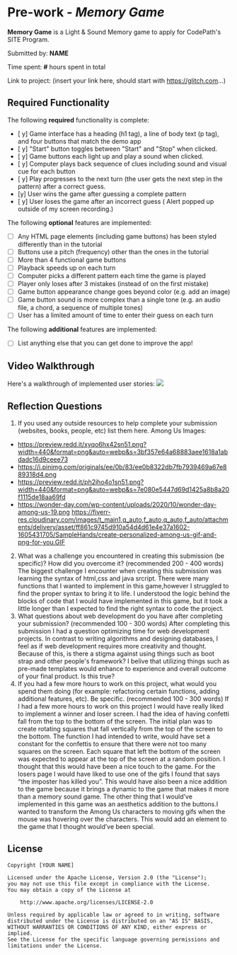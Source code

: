 # Pre-work - _Memory Game_

**Memory Game** is a Light & Sound Memory game to apply for CodePath's SITE Program.

Submitted by: **NAME**

Time spent: **#** hours spent in total

Link to project: (insert your link here, should start with https://glitch.com...)

## Required Functionality

The following **required** functionality is complete:

- [ y] Game interface has a heading (h1 tag), a line of body text (p tag), and four buttons that match the demo app
- [ y] "Start" button toggles between "Start" and "Stop" when clicked.
- [ y] Game buttons each light up and play a sound when clicked.
- [ y] Computer plays back sequence of clues including sound and visual cue for each button
- [ y] Play progresses to the next turn (the user gets the next step in the pattern) after a correct guess.
- [y] User wins the game after guessing a complete pattern
- [ y] User loses the game after an incorrect guess ( Alert popped up outside of my screen recording.)

The following **optional** features are implemented:

- [ ] Any HTML page elements (including game buttons) has been styled differently than in the tutorial
- [ ] Buttons use a pitch (frequency) other than the ones in the tutorial
- [ ] More than 4 functional game buttons
- [ ] Playback speeds up on each turn
- [ ] Computer picks a different pattern each time the game is played
- [ ] Player only loses after 3 mistakes (instead of on the first mistake)
- [ ] Game button appearance change goes beyond color (e.g. add an image)
- [ ] Game button sound is more complex than a single tone (e.g. an audio file, a chord, a sequence of multiple tones)
- [ ] User has a limited amount of time to enter their guess on each turn

The following **additional** features are implemented:

- [ ] List anything else that you can get done to improve the app!

## Video Walkthrough

Here's a walkthrough of implemented user stories:
![](your-link-here)

## Reflection Questions

1. If you used any outside resources to help complete your submission (websites, books, people, etc) list them here.
   Among Us Images:

- https://preview.redd.it/xyqo6hx42sn51.png?width=440&format=png&auto=webp&s=3bf357e64a68883aee1618a1abdadc16d9ceee73
- https://i.pinimg.com/originals/ee/0b/83/ee0b8322db7fb7939469a67e889318d4.png
- https://preview.redd.it/ph2jho4o1sn51.png?width=440&format=png&auto=webp&s=7e080e5447d69d1425a8b8a20f1115de18aa69fd
- https://wonder-day.com/wp-content/uploads/2020/10/wonder-day-among-us-19.png
  https://fiverr-res.cloudinary.com/images/t_main1,q_auto,f_auto,q_auto,f_auto/attachments/delivery/asset/ff861c9745d910a54d4d61e4e37a1602-1605431705/SampleHands/create-personalized-among-us-gif-and-png-for-you.GIF

2. What was a challenge you encountered in creating this submission (be specific)? How did you overcome it? (recommended 200 - 400 words)
   The biggest challenge I encounter when creating this submission was learning the syntax of html,css and java srcript. There were many functions that I wanted to implement in this game,however I struggled to find the proper syntax to bring it to life. I understood the logic behind the blocks of code that I would have implemented in this game, but it took a little longer than I expected to find the right syntax to code the project.
3. What questions about web development do you have after completing your submission? (recommended 100 - 300 words)
After completing this submission I had a question optimizing time for web development projects. In contrast to writing algorithms and designing databases, I feel as if web development requires more creativity and thought. Because of this, is there a stigma against using things such as boot strap and other people's framework? I belive that utilizing things such as pre-made templates would enhance to experience and overall outcome of your final product. Is this true?
4. If you had a few more hours to work on this project, what would you spend them doing (for example: refactoring certain functions, adding additional features, etc). Be specific. (recommended 100 - 300 words)
  If I had a few more hours to work on this project I would have really liked to implement a winner and loser screen. I had the idea of having confetti fall from the top to the bottom of the screen. The initial plan was to create rotating squares that fall vertically from the top of the screen to the bottom. The function I had intended to write, would have set a constant for the confettis to ensure that there were not too many squares on the screen. Each square that left the bottom of the screen was expected to appear at the top of the screen at a random position.  I thought that this would have been a nice touch to the game. For the losers page I would have liked to use one of the gifs I found that says “the imposter has killed you”. This would have also been a nice addition to the game because it brings a dynamic to the game that makes it more than a memory sound game. The other thing that I would’ve implemented in this game was an aesthetics addition to the buttons.I wanted to transform the Among Us characters to moving gifs when the mouse was hovering over the characters. This would add an element to the game that I thought would’ve been special.
## License

    Copyright [YOUR NAME]

    Licensed under the Apache License, Version 2.0 (the "License");
    you may not use this file except in compliance with the License.
    You may obtain a copy of the License at

        http://www.apache.org/licenses/LICENSE-2.0

    Unless required by applicable law or agreed to in writing, software
    distributed under the License is distributed on an "AS IS" BASIS,
    WITHOUT WARRANTIES OR CONDITIONS OF ANY KIND, either express or implied.
    See the License for the specific language governing permissions and
    limitations under the License.
